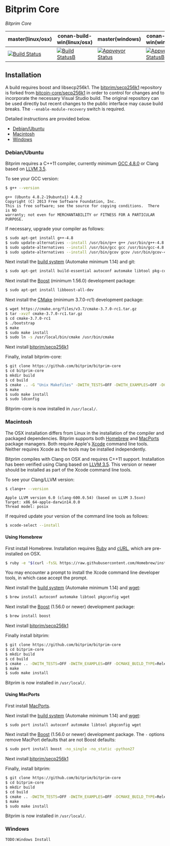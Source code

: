 # Bitprim Core

*Bitprim Core*

| **master(linux/osx)** | **conan-build-win(linux/osx)**   | **master(windows)**   | **conan-build-win(windows)** |
|--------|---|---|---|
| [![Build Status](https://travis-ci.org/bitprim/bitprim-core.svg)](https://travis-ci.org/bitprim/bitprim-core)       | [![Build StatusB](https://travis-ci.org/bitprim/bitprim-core.svg?branch=conan-build-win)](https://travis-ci.org/bitprim/bitprim-core?branch=conan-build-win)  | [![Appveyor Status](https://ci.appveyor.com/api/projects/status/github/bitprim/bitprim-core?svg=true)](https://ci.appveyor.com/project/bitprim/bitprim-core)  | [![Appveyor StatusB](https://ci.appveyor.com/api/projects/status/github/bitprim/bitprim-core?branch=conan-build-win&svg=true)](https://ci.appveyor.com/project/bitprim/bitprim-core?branch=conan-build-win)  |



## Installation

A build requires boost and libsecp256k1. The [bitprim/secp256k1](https://github.com/bitprim/secp256k1) repository is forked from [bitcoin-core/secp256k1](https://github.com/bitcoin-core/secp256k1) in order to control for changes and to incorporate the necessary Visual Studio build. The original repository can be used directly but recent changes to the public interface may cause build breaks. The `--enable-module-recovery` switch is required.

Detailed instructions are provided below.
  * [Debian/Ubuntu](#debianubuntu)
  * [Macintosh](#macintosh)
  * [Windows](#windows)

### Debian/Ubuntu

Bitprim requires a C++11 compiler, currently minimum [GCC 4.8.0](https://gcc.gnu.org/projects/cxx0x.html) or Clang based on [LLVM 3.5](http://llvm.org/releases/3.5.0/docs/ReleaseNotes.html).

To see your GCC version:
```sh
$ g++ --version
```
```
g++ (Ubuntu 4.8.2-19ubuntu1) 4.8.2
Copyright (C) 2013 Free Software Foundation, Inc.
This is free software; see the source for copying conditions.  There is NO
warranty; not even for MERCHANTABILITY or FITNESS FOR A PARTICULAR PURPOSE.
```
If necessary, upgrade your compiler as follows:
```sh
$ sudo apt-get install g++-4.8
$ sudo update-alternatives --install /usr/bin/g++ g++ /usr/bin/g++-4.8 50
$ sudo update-alternatives --install /usr/bin/gcc gcc /usr/bin/gcc-4.8 50
$ sudo update-alternatives --install /usr/bin/gcov gcov /usr/bin/gcov-4.8 50
```
Next install the [build system](http://wikipedia.org/wiki/GNU_build_system) (Automake minimum 1.14) and git:
```sh
$ sudo apt-get install build-essential autoconf automake libtool pkg-config git
```
Next install the [Boost](http://www.boost.org) (minimum 1.56.0) development package:
```sh
$ sudo apt-get install libboost-all-dev
```
Next install the [CMake](https://cmake.org/) (minimum 3.7.0-rc1) development package:
```sh
$ wget https://cmake.org/files/v3.7/cmake-3.7.0-rc1.tar.gz
$ tar -xvzf cmake-3.7.0-rc1.tar.gz
$ cd cmake-3.7.0-rc1
$ ./bootstrap
$ make
$ sudo make install
$ sudo ln -s /usr/local/bin/cmake /usr/bin/cmake
```

Next install [bitprim/secp256k1](https://github.com/bitprim/secp256k1)

Finally, install bitprim-core:
```sh
$ git clone https://github.com/bitprim/bitprim-core
$ cd bitprim-core
$ mkdir build
$ cd build
$ cmake .. -G "Unix Makefiles" -DWITH_TESTS=OFF -DWITH_EXAMPLES=OFF -DCMAKE_BUILD_TYPE=Release -DCMAKE_CXX_FLAGS="-std=c++11"
$ make
$ sudo make install
$ sudo ldconfig
```
Bitprim-core is now installed in `/usr/local/`.

### Macintosh

The OSX installation differs from Linux in the installation of the compiler and packaged dependencies. Bitprim supports both [Homebrew](http://brew.sh) and [MacPorts](https://www.macports.org) package managers. Both require Apple's [Xcode](https://developer.apple.com/xcode) command line tools. Neither requires Xcode as the tools may be installed independently.

Bitprim compiles with Clang on OSX and requires C++11 support. Installation has been verified using Clang based on [LLVM 3.5](http://llvm.org/releases/3.5.0/docs/ReleaseNotes.html). This version or newer should be installed as part of the Xcode command line tools.

To see your Clang/LLVM  version:
```sh
$ clang++ --version
```
```
Apple LLVM version 6.0 (clang-600.0.54) (based on LLVM 3.5svn)
Target: x86_64-apple-darwin14.0.0
Thread model: posix
```
If required update your version of the command line tools as follows:
```sh
$ xcode-select --install
```

#### Using Homebrew

First install Homebrew. Installation requires [Ruby](https://www.ruby-lang.org/en) and [cURL](http://curl.haxx.se), which are pre-installed on OSX.
```sh
$ ruby -e "$(curl -fsSL https://raw.githubusercontent.com/Homebrew/install/master/install)"
```
You may encounter a prompt to install the Xcode command line developer tools, in which case accept the prompt.

Next install the [build system](http://wikipedia.org/wiki/GNU_build_system) (Automake minimum 1.14) and [wget](http://www.gnu.org/software/wget):
```sh
$ brew install autoconf automake libtool pkgconfig wget
```
Next install the [Boost](http://www.boost.org) (1.56.0 or newer) development package:
```sh
$ brew install boost
```

Next install [bitprim/secp256k1](https://github.com/bitprim/secp256k1)

Finally install bitprim:
```sh
$ git clone https://github.com/bitprim/bitprim-core
$ cd bitprim-core
$ mkdir build
$ cd build
$ cmake .. -DWITH_TESTS=OFF -DWITH_EXAMPLES=OFF -DCMAKE_BUILD_TYPE=Release -DCMAKE_CXX_FLAGS="-std=c++11"
$ make
$ sudo make install
```
Bitprim is now installed in `/usr/local/`.

#### Using MacPorts

First install [MacPorts](https://www.macports.org/install.php).

Next install the [build system](http://wikipedia.org/wiki/GNU_build_system) (Automake minimum 1.14) and [wget](http://www.gnu.org/software/wget):
```sh
$ sudo port install autoconf automake libtool pkgconfig wget
```
Next install the [Boost](http://www.boost.org) (1.56.0 or newer) development package. The `-` options remove MacPort defaults that are not Boost defaults:
```sh
$ sudo port install boost -no_single -no_static -python27
```

Next install [bitprim/secp256k1](https://github.com/bitprim/secp256k1)

Finally, install bitprim:
```sh
$ git clone https://github.com/bitprim/bitprim-core
$ cd bitprim-core
$ mkdir build
$ cd build
$ cmake .. -DWITH_TESTS=OFF -DWITH_EXAMPLES=OFF -DCMAKE_BUILD_TYPE=Release -DCMAKE_CXX_FLAGS="-std=c++11"
$ make
$ sudo make install
```
Bitprim is now installed in `/usr/local/`.

### Windows
```
TODO:Windows Install
```
